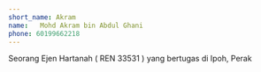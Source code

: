 ```yaml
---
short_name: Akram
name:   Mohd Akram bin Abdul Ghani
phone: 60199662218
---
```

Seorang Ejen Hartanah ( REN 33531 ) yang bertugas di Ipoh, Perak